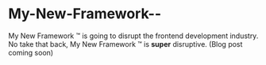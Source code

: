 My-New-Framework--
==================

My New Framework ™ is going to disrupt the frontend development industry. No take that back, My New Framework ™ is **super** disruptive. (Blog post coming soon)
